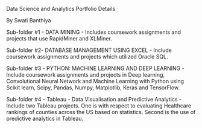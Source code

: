 Data Science and Analytics Portfolio Details

By Swati Banthiya

Sub-folder #1 - DATA MINING - Includes coursework assignments and projects that use RapidMiner and XLMiner.


Sub-folder #2- DATABASE MANAGEMENT USING EXCEL - Include coursework assignments and projects which utilized Oracle SQL.


Sub-folder #3 - PYTHON: MACHINE LEARNING AND DEEP LEARNING - Include coursework assignments and projects in Deep learning, Convolutional Neural Network and Machine Learning with Python using Scikit learn, Scipy, Pandas, Numpy, Matplotlib, Keras and TensorFlow.


Sub-folder #4 - Tableau - Data Visualisation and Predictive Analytics - Include two Tableau projects. One is with respect to evaluating Healthcare rankings of counties across the US based on statistics. Second is the use of predictive analytics in Tableau.



